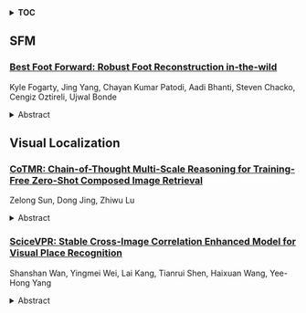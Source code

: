 <details>
  <summary><b>TOC</b></summary>
  <ol>
    <li><a href=#sfm>SFM</a></li>
      <ul>
        <li><a href=#Best-Foot-Forward:-Robust-Foot-Reconstruction-in-the-wild>Best Foot Forward: Robust Foot Reconstruction in-the-wild</a></li>
      </ul>
    </li>
    <li><a href=#visual-localization>Visual Localization</a></li>
      <ul>
        <li><a href=#CoTMR:-Chain-of-Thought-Multi-Scale-Reasoning-for-Training-Free-Zero-Shot-Composed-Image-Retrieval>CoTMR: Chain-of-Thought Multi-Scale Reasoning for Training-Free Zero-Shot Composed Image Retrieval</a></li>
        <li><a href=#SciceVPR:-Stable-Cross-Image-Correlation-Enhanced-Model-for-Visual-Place-Recognition>SciceVPR: Stable Cross-Image Correlation Enhanced Model for Visual Place Recognition</a></li>
      </ul>
    </li>
  </ol>
</details>

## SFM  

### [Best Foot Forward: Robust Foot Reconstruction in-the-wild](http://arxiv.org/abs/2502.20511)  
Kyle Fogarty, Jing Yang, Chayan Kumar Patodi, Aadi Bhanti, Steven Chacko, Cengiz Oztireli, Ujwal Bonde  
<details>  
  <summary>Abstract</summary>  
  <ol>  
    Accurate 3D foot reconstruction is crucial for personalized orthotics, digital healthcare, and virtual fittings. However, existing methods struggle with incomplete scans and anatomical variations, particularly in self-scanning scenarios where user mobility is limited, making it difficult to capture areas like the arch and heel. We present a novel end-to-end pipeline that refines Structure-from-Motion (SfM) reconstruction. It first resolves scan alignment ambiguities using SE(3) canonicalization with a viewpoint prediction module, then completes missing geometry through an attention-based network trained on synthetically augmented point clouds. Our approach achieves state-of-the-art performance on reconstruction metrics while preserving clinically validated anatomical fidelity. By combining synthetic training data with learned geometric priors, we enable robust foot reconstruction under real-world capture conditions, unlocking new opportunities for mobile-based 3D scanning in healthcare and retail.  
  </ol>  
</details>  
  
  



## Visual Localization  

### [CoTMR: Chain-of-Thought Multi-Scale Reasoning for Training-Free Zero-Shot Composed Image Retrieval](http://arxiv.org/abs/2502.20826)  
Zelong Sun, Dong Jing, Zhiwu Lu  
<details>  
  <summary>Abstract</summary>  
  <ol>  
    Zero-Shot Composed Image Retrieval (ZS-CIR) aims to retrieve target images by integrating information from a composed query (reference image and modification text) without training samples. Existing methods primarily combine caption models and large language models (LLMs) to generate target captions based on composed queries but face various issues such as incompatibility, visual information loss, and insufficient reasoning. In this work, we propose CoTMR, a training-free framework crafted for ZS-CIR with novel Chain-of-thought (CoT) and Multi-scale Reasoning. Instead of relying on caption models for modality transformation, CoTMR employs the Large Vision-Language Model (LVLM) to achieve unified understanding and reasoning for composed queries. To enhance the reasoning reliability, we devise CIRCoT, which guides the LVLM through a step-by-step inference process using predefined subtasks. Considering that existing approaches focus solely on global-level reasoning, our CoTMR incorporates multi-scale reasoning to achieve more comprehensive inference via fine-grained predictions about the presence or absence of key elements at the object scale. Further, we design a Multi-Grained Scoring (MGS) mechanism, which integrates CLIP similarity scores of the above reasoning outputs with candidate images to realize precise retrieval. Extensive experiments demonstrate that our CoTMR not only drastically outperforms previous methods across four prominent benchmarks but also offers appealing interpretability.  
  </ol>  
</details>  
  
### [SciceVPR: Stable Cross-Image Correlation Enhanced Model for Visual Place Recognition](http://arxiv.org/abs/2502.20676)  
Shanshan Wan, Yingmei Wei, Lai Kang, Tianrui Shen, Haixuan Wang, Yee-Hong Yang  
<details>  
  <summary>Abstract</summary>  
  <ol>  
    Visual Place Recognition (VPR) is a major challenge for robotics and autonomous systems, with the goal of predicting the location of an image based solely on its visual features. State-of-the-art (SOTA) models extract global descriptors using the powerful foundation model DINOv2 as backbone. These models either explore the cross-image correlation or propose a time-consuming two-stage re-ranking strategy to achieve better performance. However, existing works only utilize the final output of DINOv2, and the current cross-image correlation causes unstable retrieval results. To produce both discriminative and constant global descriptors, this paper proposes stable cross-image correlation enhanced model for VPR called SciceVPR. This model explores the full potential of DINOv2 in providing useful feature representations that implicitly encode valuable contextual knowledge. Specifically, SciceVPR first uses a multi-layer feature fusion module to capture increasingly detailed task-relevant channel and spatial information from the multi-layer output of DINOv2. Secondly, SciceVPR considers the invariant correlation between images within a batch as valuable knowledge to be distilled into the proposed self-enhanced encoder. In this way, SciceVPR can acquire fairly robust global features regardless of domain shifts (e.g., changes in illumination, weather and viewpoint between pictures taken in the same place). Experimental results demonstrate that the base variant, SciceVPR-B, outperforms SOTA one-stage methods with single input on multiple datasets with varying domain conditions. The large variant, SciceVPR-L, performs on par with SOTA two-stage models, scoring over 3% higher in Recall@1 compared to existing models on the challenging Tokyo24/7 dataset. Our code will be released at https://github.com/shuimushan/SciceVPR.  
  </ol>  
</details>  
  
  



